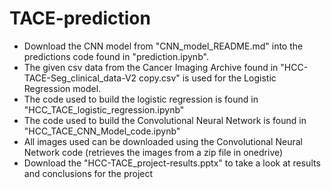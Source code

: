 # TACE-prediction
- Download the CNN model from "CNN_model_README.md" into the predictions code found in "prediction.ipynb".
- The given csv data from the Cancer Imaging Archive found in "HCC-TACE-Seg_clinical_data-V2 copy.csv" is used for the Logistic Regression model.
- The code used to build the logistic regression is found in "HCC_TACE_logistic_regression.ipynb"
- The code used to build the Convolutional Neural Network is found in "HCC_TACE_CNN_Model_code.ipynb"
- All images used can be downloaded using the Convolutional Neural Network code (retrieves the images from a zip file in onedrive)
- Download the "HCC-TACE_project-results.pptx" to take a look at results and conclusions for the project
